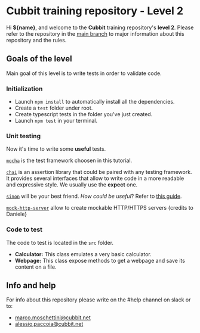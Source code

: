 # Cubbit training repository - Level 2

Hi **${name}**, and welcome to the **Cubbit** training repository's **level 2**. Please refer to the repository in the [main branch](https://github.com/cubbit/interns-training#structure-of-this-repository) to major information about this repository and the rules.

## Goals of the level
Main goal of this level is to write tests in order to validate code.

### Initialization
- Launch `npm install` to automatically install all the dependencies.
- Create a `test` folder under root.
- Create typescript tests in the folder you've just created.
- Launch `npm test` in your terminal.

### Unit testing
Now it's time to write some **useful** tests.

[`mocha`](https://mochajs.org/) is the test framework choosen in this tutorial.

[`chai`](http://chaijs.com/) is an assertion library that could be paired with any testing framework. It provides several interfaces that allow to write code in a more readable and expressive style. We usually use the **expect** one.

[`sinon`](http://sinonjs.org/) will be your best friend. *How could be useful*? Refer to [this guide](https://semaphoreci.com/community/tutorials/best-practices-for-spies-stubs-and-mocks-in-sinon-js).

[`mock-http-server`](https://github.com/spreaker/node-mock-http-server) allow to create mockable HTTP/HTTPS servers \{credits to Daniele}

### Code to test
The code to test is located in the `src` folder.  
- **Calculator:** This class emulates a very basic calculator.
- **Webpage:** This class expose methods to get a webpage and save its content on a file.

## Info and help
For info about this repository please write on the #help channel on slack or to:

- [marco.moschettini@cubbit.net](mailto:marco.moschettini@cubbit.net)
- [alessio.paccoia@cubbit.net](mailto:alessio.paccoia@cubbit.net)
